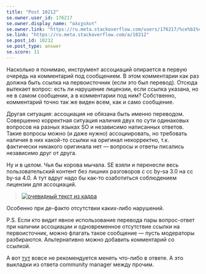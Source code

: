 ```yaml
---
title: "Post 10212"
se.owner.user_id: 176217
se.owner.display_name: "αλεχολυτ"
se.owner.link: "https://ru.meta.stackoverflow.com/users/176217/%ce%b1%ce%bb%ce%b5%cf%87%ce%bf%ce%bb%cf%85%cf%84"
se.link: "https://ru.meta.stackoverflow.com/a/10212"
se.post_id: 10212
se.post_type: answer
se.score: 11
---
```

<p>Насколько я понимаю, инструмент ассоциаций опирается в первую очередь на комментарий под сообщением. В этом комментарии как раз должна быть ссылка на первоисточник (если это был перевод). Отсюда вытекает вопрос: есть ли нарушение лицензии, если ссылка указана, но не в самом сообщении, а в комментарии под ним? Собственно, комментарий точно так же виден всем, как и само сообщение.</p>

<p>Другая ситуация: ассоциация не обязана быть именно переводом. Совершенно корректная ситуация наличия двух по сути одинаковых вопросов на разных языках SO и независимо написанных ответов. Такие вопросы можно (и даже нужно) ассоциировать, но требовать наличия в них какой-то ссылки на оригинал некорректно, т.к. фактически никакого оригинала нет — вопросы и ответы писались независимо друг от друга.</p>

<p>Ну и в целом. Чья бы корова мычала. SE взяли и перенесли весь пользовательский контент без лишних разговоров с cc by-sa 3.0 на cc by-sa 4.0. А тут вдруг надо бы как-то озаботиться соблюдением лицензии для ассоциаций.</p>

<blockquote>
  <p><a href="https://i.stack.imgur.com/w4joD.jpg" rel="nofollow noreferrer"><img src="https://i.stack.imgur.com/w4joD.jpg" alt="очевидный текст из кадра"></a></p>
</blockquote>

<p>Особенно при де-факто отсутствии каких-либо нарушений.</p>

<p>P.S. Если кто видит явное использование перевода пары вопрос-ответ при наличии ассоциации и одновременное отсутствие ссылки на первоисточник, можно флагать такое сообщение — пусть модераторы разбираются. Альтернативно можно добавить комментарий со ссылкой.</p>

<p>А вот <a href="https://ru.meta.stackoverflow.com/a/4998/176217">тут</a> вовсе не рекомендуется менять что-либо в ответе. А это выкладки из ответа community manager между прочим.</p>
